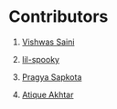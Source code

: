 # Contributors

1. [Vishwas Saini](https://github.com/Vishwas-10)

2. [lil-spooky](https://github.com/lil-spooky)

3. [Pragya Sapkota](https://github.com/Pragya2056)

4. [Atique Akhtar](https://github.com/atiqueakhtar)
